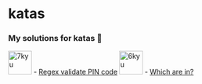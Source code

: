 # katas
### My solutions for katas 🥋
<img width="48" alt="7kyu" src="https://user-images.githubusercontent.com/104759740/188456615-d337d232-7edc-451e-9abc-7610353564db.png">
- <a href="https://www.codewars.com/kata/55f8a9c06c018a0d6e000132" target="_blank">Regex validate PIN code</a>

<img width="48" alt="6kyu" src="https://user-images.githubusercontent.com/104759740/188456454-74251a67-409e-4347-82a0-71e425d52a2a.png">
- <a href="https://www.codewars.com/kata/550554fd08b86f84fe000a58" target="_blank">Which are in?</a>
<!-- <img width="48" alt="5kyu" src="https://user-images.githubusercontent.com/104759740/188456659-d17a51ec-66e7-4da6-bae5-b8f92ccc6a38.png"> --!>
